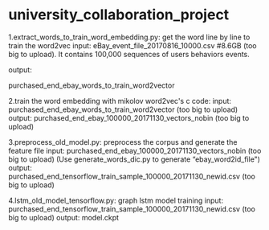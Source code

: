 # university_collaboration_project
1.extract_words_to_train_word_embedding.py: get the word line by line to train the word2vec
input:
eBay_event_file_20170816_10000.csv #8.6GB (too big to upload). It contains 100,000 sequences of users behaviors events.
<p>
output:
</p>
purchased_end_ebay_words_to_train_word2vector

2.train the word embedding with mikolov word2vec's c code:
input: purchased_end_ebay_words_to_train_word2vector (too big to upload)
output: purchased_end_ebay_100000_20171130_vectors_nobin (too big to upload)

3.preprocess_old_model.py: preprocess the corpus and generate the feature file
input:
purchased_end_ebay_100000_20171130_vectors_nobin (too big to upload)
(Use generate_words_dic.py to generate “ebay_word2id_file")
output: purchased_end_tensorflow_train_sample_100000_20171130_newid.csv (too big to upload)

4.lstm_old_model_tensorflow.py: graph lstm model training
input: 
purchased_end_tensorflow_train_sample_100000_20171130_newid.csv (too big to upload)
output:
model.ckpt
